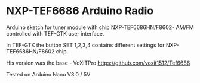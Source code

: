 # NXP-TEF6686 Arduino Radio

Arduino sketch for tuner module with chip NXP-TEF6686HN/F8602- AM/FM controlled with TEF-GTK user interface.

In TEF-GTK the button SET 1,2,3,4 contains different settings for NXP-TEF6686HN/F8602 chip.

His version was the base - VoXiTPro https://github.com/voxit1512/Tef6686

Tested on Arduino Nano V3.0 / 5V
